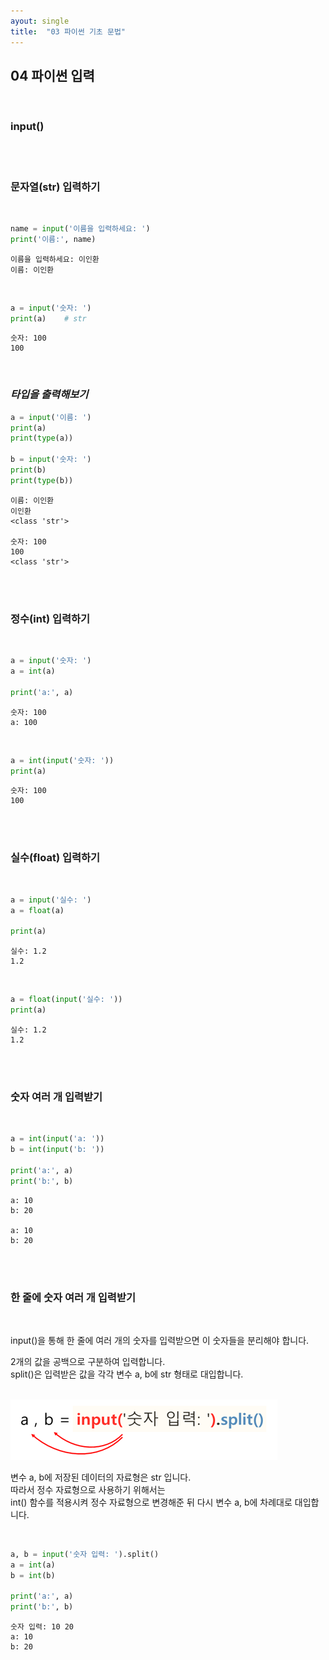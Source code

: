 ```yaml
---
ayout: single
title:  "03 파이썬 기초 문법"
---
```


## **04 파이썬 입력**  

<br/>

### **input()**  

<br/><br/>

### **문자열(str) 입력하기**  
<br/>

```python
name = input('이름을 입력하세요: ')
print('이름:', name)
```

```
이름을 입력하세요: 이인환
이름: 이인환
```  

<br/>

```python
a = input('숫자: ')
print(a)    # str
```

```
숫자: 100
100
```  
<br/>


### ***타입을 출력해보기***   

```python
a = input('이름: ')
print(a)
print(type(a))

b = input('숫자: ')
print(b)
print(type(b))
```

```
이름: 이인환
이인환
<class 'str'>

숫자: 100
100
<class 'str'>
```  

<br/><br/>


### **정수(int) 입력하기**

<br/>

```python
a = input('숫자: ')
a = int(a)

print('a:', a)
```

```
숫자: 100
a: 100
```  

<br/>


```python
a = int(input('숫자: '))
print(a)
```

```
숫자: 100
100
```  

<br/><br/>


### **실수(float) 입력하기**

<br/>

```python
a = input('실수: ')
a = float(a)

print(a)
```

```
실수: 1.2
1.2
```  

<br/>


```python
a = float(input('실수: '))
print(a)
```

```
실수: 1.2
1.2
```  

<br/><br/>


### **숫자 여러 개 입력받기**

<br/>

```python
a = int(input('a: '))
b = int(input('b: '))

print('a:', a)
print('b:', b)
```

```
a: 10
b: 20

a: 10
b: 20
```  

<br/><br/>

### **한 줄에 숫자 여러 개 입력받기**

<br/>

input()을 통해 한 줄에 여러 개의 숫자를 입력받으면 이 숫자들을 분리해야 합니다.  

2개의 값을 공백으로 구분하여 입력합니다.  
split()은 입력받은 값을 각각 변수 a, b에 str 형태로 대입합니다.  

<br/>

<img src="image/split.png">  

<br/>

변수 a, b에 저장된 데이터의 자료형은 str 입니다.  
따라서 정수 자료형으로 사용하기 위해서는  
int() 함수를 적용시켜 정수 자료형으로 변경해준 뒤 다시 변수 a, b에 차례대로 대입합니다.

<br/>

```python
a, b = input('숫자 입력: ').split()
a = int(a)
b = int(b)

print('a:', a)
print('b:', b)
``` 

```
숫자 입력: 10 20
a: 10
b: 20
```   
 

